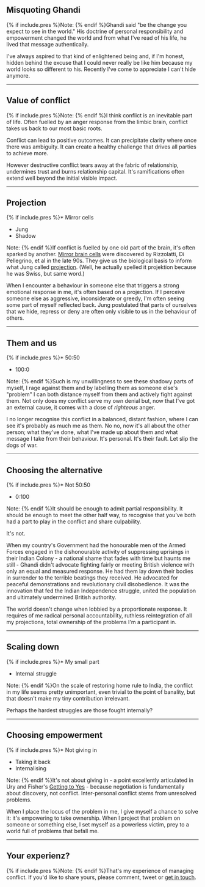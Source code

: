 
## Misquoting Ghandi

{% if include.pres %}Note: {% endif %}Ghandi said "be the change you expect to see in the world."  His doctrine of personal responsibility and empowerment changed the world and from what I've read of his life, he lived that message authentically.

I've always aspired to that kind of enlightened being and, if I'm honest, hidden behind the excuse that I could never really be like him because my world looks so different to his.  Recently I've come to appreciate I can't hide anymore.

---

## Value of conflict

{% if include.pres %}Note: {% endif %}I think conflict is an inevitable part of life.  Often fuelled by an anger response from the limbic brain, conflict takes us back to our most basic roots.

Conflict can lead to positive outcomes.  It can precipitate clarity where once there was ambiguity.  It can create a healthy challenge that drives all parties to achieve more.

However destructive conflict tears away at the fabric of relationship, undermines trust and burns relationship capital.  It's ramifications often extend well beyond the initial visible impact.

---

## Projection

{% if include.pres %}* Mirror cells
* Jung
* Shadow

Note: {% endif %}If conflict is fuelled by one old part of the brain, it's often sparked by another.  [Mirror brain cells](https://en.wikipedia.org/wiki/Mirror_neuron) were discovered by Rizzolatti, Di Pellegrino, et al in the late 90s.  They give us the biological basis to inform what Jung called [projection](https://en.wikipedia.org/wiki/Psychological_projection).  (Well, he actually spelled it projektion because he was Swiss, but same word.)

When I encounter a behaviour in someone else that triggers a strong emotional response in me, it's often based on a projection.  If I perceive someone else as aggressive, inconsiderate or greedy, I'm often seeing some part of myself reflected back.  Jung postulated that parts of ourselves that we hide, repress or deny are often only visible to us in the behaviour of others.

---

## Them and us

{% if include.pres %}* 50:50
* 100:0

Note: {% endif %}Such is my unwillingness to see these shadowy parts of myself, I rage against them and by labelling them as someone else's "problem" I can both distance myself from them and actively fight against them.  Not only does my conflict serve my own denial but, now that I've got an external cause, it comes with a dose of _righteous_ anger.

I no longer recognise this conflict in a balanced, distant fashion, where I can see it's probably as much me as them.  No no, now it's all about the other person; what they've done, what I've made up about them and what message I take from their behaviour.  It's personal.  It's their fault.  Let slip the dogs of war.

---

## Choosing the alternative

{% if include.pres %}* Not 50:50
* 0:100

Note: {% endif %}It should be enough to admit partial responsibility.  It should be enough to meet the other half way, to recognise that you've both had a part to play in the conflict and share culpability.

It's not.

When my country's Government had the honourable men of the Armed Forces engaged in the dishonourable activity of suppressing uprisings in their Indian Colony - a national shame that fades with time but haunts me still - Ghandi didn't advocate fighting fairly or meeting British violence with only an equal and measured response.  He had them lay down their bodies in surrender to the terrible beatings they received.  He advocated for peaceful demonstrations and revolutionary civil disobedience.  It was the innovation that fed the Indian Independence struggle, united the population and ultimately undermined British authority.

The world doesn't change when lobbied by a proportionate response.  It requires of me radical personal accountability, ruthless reintegration of all my projections, total ownership of the problems I'm a participant in.

---

## Scaling down

{% if include.pres %}* My small part
* Internal struggle

Note: {% endif %}On the scale of restoring home rule to India, the conflict in my life seems pretty unimportant, even trivial to the point of banality, but that doesn't make my tiny contribution irrelevant.

Perhaps the hardest struggles are those fought internally?

---

## Choosing empowerment

{% if include.pres %}* Not giving in
* Taking it back
* Internalising

Note: {% endif %}It's not about giving in - a point excellently articulated in Ury and Fisher's [Getting to Yes](https://en.wikipedia.org/wiki/Getting_to_Yes) - because negotiation is fundamentally about discovery, not conflict.  Inter-personal conflict stems from unresolved problems.

When I place the locus of the problem in me, I give myself a chance to solve it: it's empowering to take ownership.  When I project that problem on someone or something else, I set myself as a powerless victim, prey to a world full of problems that befall me.

---

## Your experienz?

{% if include.pres %}Note: {% endif %}That's my experience of managing conflict.  If you'd like to share yours, please comment, tweet or [get in touch](//www.lightenna.com/contact).


